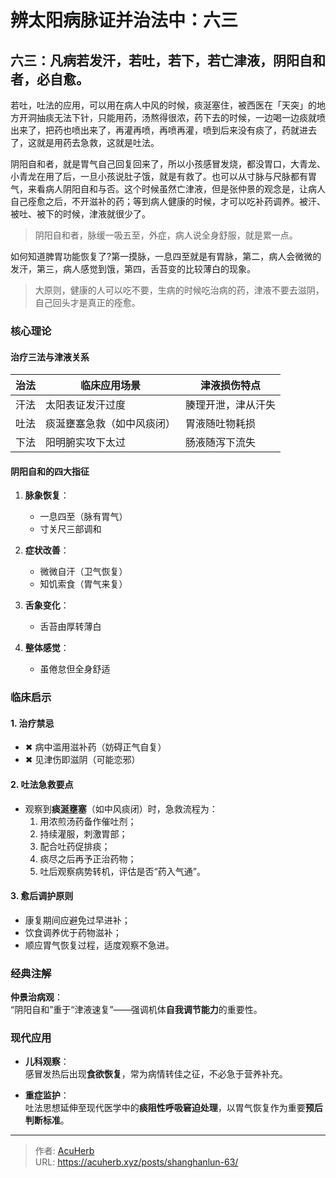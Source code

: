 # 辨太阳病脉证并治法中：六三


## 六三：凡病若发汗，若吐，若下，若亡津液，阴阳自和者，必自愈。

<!--more-->

若吐，吐法的应用，可以用在病人中风的时候，痰涎塞住，被西医在「天突」的地方开洞抽痰无法下针，只能用药，汤熬得很浓，药下去的时候，一边喝一边痰就喷出来了，把药也喷出来了，再灌再喷，再喷再灌，喷到后来没有痰了，药就进去了，这就是用药去急救，这就是吐法。

阴阳自和者，就是胃气自己回复回来了，所以小孩感冒发烧，都没胃口，大青龙、小青龙在用了后，一旦小孩说肚子饿，就是有救了。也可以从寸脉与尺脉都有胃气，来看病人阴阳自和与否。这个时候虽然亡津液，但是张仲景的观念是，让病人自己痊愈之后，不开滋补的药；等到病人健康的时候，才可以吃补药调养。被汗、被吐、被下的时候，津液就很少了。

> 阴阳自和者，脉缓一吸五至，外症，病人说全身舒服，就是累一点。

如何知道脾胃功能恢复了?第一摸脉，一息四至就是有胃脉，第二，病人会微微的发汗，第三，病人感觉到饿，第四，舌苔变的比较薄白的现象。

> 大原则，健康的人可以吃不要，生病的时候吃治病的药，津液不要去滋阴，自己回头才是真正的痊愈。

### 核心理论

#### 治疗三法与津液关系

| 治法 | 临床应用场景               | 津液损伤特点       |
|------|---------------------------|--------------------|
| 汗法 | 太阳表证发汗过度          | 腠理开泄，津从汗失 |
| 吐法 | 痰涎壅塞急救（如中风痰闭）| 胃液随吐物耗损     |
| 下法 | 阳明腑实攻下太过          | 肠液随泻下流失     |

#### 阴阳自和的四大指征

1. **脉象恢复**：
   - 一息四至（脉有胃气）
   - 寸关尺三部调和

2. **症状改善**：
   - 微微自汗（卫气恢复）
   - 知饥索食（胃气来复）

3. **舌象变化**：
   - 舌苔由厚转薄白

4. **整体感觉**：
   - 虽倦怠但全身舒适

### 临床启示

#### 1. 治疗禁忌

- ✖ 病中滥用滋补药（妨碍正气自复）  
- ✖ 见津伤即滋阴（可能恋邪）

#### 2. 吐法急救要点

- 观察到**痰涎壅塞**（如中风痰闭）时，急救流程为：
  1. 用浓煎汤药备作催吐剂；
  2. 持续灌服，刺激胃部；
  3. 配合吐药促排痰；
  4. 痰尽之后再予正治药物；
  5. 吐后观察病势转机，评估是否“药入气通”。

#### 3. 愈后调护原则

- 康复期间应避免过早进补；
- 饮食调养优于药物滋补；
- 顺应胃气恢复过程，适度观察不急进。

### 经典注解

**仲景治病观**：  
“阴阳自和”重于“津液速复”——强调机体**自我调节能力**的重要性。

### 现代应用

- **儿科观察**：  
  感冒发热后出现**食欲恢复**，常为病情转佳之征，不必急于营养补充。

- **重症监护**：  
  吐法思想延伸至现代医学中的**痰阻性呼吸窘迫处理**，以胃气恢复作为重要**预后判断标准**。



---

> 作者: [AcuHerb](https://acuherb.xyz)  
> URL: https://acuherb.xyz/posts/shanghanlun-63/  

